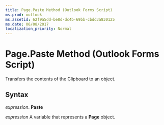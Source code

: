 ```yaml
---
title: Page.Paste Method (Outlook Forms Script)
ms.prod: outlook
ms.assetid: 62f9a5dd-be8d-dc4b-69bb-cbdd3a830125
ms.date: 06/08/2017
localization_priority: Normal
---
```



# Page.Paste Method (Outlook Forms Script)

Transfers the contents of the Clipboard to an object.


## Syntax

_expression_. **Paste**

_expression_ A variable that represents a  **Page** object.


